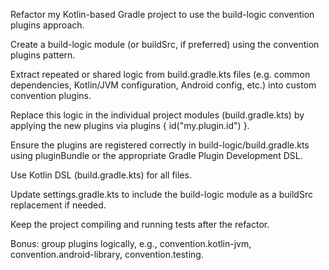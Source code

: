 Refactor my Kotlin-based Gradle project to use the build-logic convention plugins approach.

Create a build-logic module (or buildSrc, if preferred) using the convention plugins pattern.

Extract repeated or shared logic from build.gradle.kts files (e.g. common dependencies, Kotlin/JVM configuration, Android config, etc.) into custom convention plugins.

Replace this logic in the individual project modules (build.gradle.kts) by applying the new plugins via plugins { id("my.plugin.id") }.

Ensure the plugins are registered correctly in build-logic/build.gradle.kts using pluginBundle or the appropriate Gradle Plugin Development DSL.

Use Kotlin DSL (build.gradle.kts) for all files.

Update settings.gradle.kts to include the build-logic module as a buildSrc replacement if needed.

Keep the project compiling and running tests after the refactor.

Bonus: group plugins logically, e.g., convention.kotlin-jvm, convention.android-library, convention.testing.